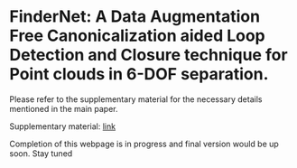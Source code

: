 # FinderNet: A Data Augmentation Free Canonicalization aided Loop Detection and Closure technique for Point clouds in 6-DOF separation.

Please refer to the supplementary material for the necessary details mentioned in the main paper. 

Supplementary material: [link](https://drive.google.com/file/d/1QAMd-gEOPy4U_RiFFOJ55Fyi88whHvaz/view?usp=share_link)

Completion of this webpage is in progress and final version would be up soon. Stay tuned

